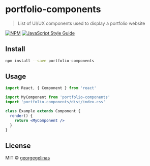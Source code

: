 # portfolio-components

> List of UI/UX components used to display a portfolio website

[![NPM](https://img.shields.io/npm/v/portfolio-components.svg)](https://www.npmjs.com/package/portfolio-components) [![JavaScript Style Guide](https://img.shields.io/badge/code_style-standard-brightgreen.svg)](https://standardjs.com)

## Install

```bash
npm install --save portfolio-components
```

## Usage

```jsx
import React, { Component } from 'react'

import MyComponent from 'portfolio-components'
import 'portfolio-components/dist/index.css'

class Example extends Component {
  render() {
    return <MyComponent />
  }
}
```

## License

MIT © [georgegelinas](https://github.com/georgegelinas)
